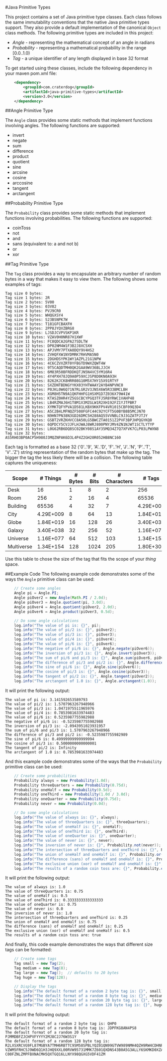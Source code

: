 #Java Primitive Types

This project contains a set of Java primitive type classes. Each class follows the same immutability
conventions that the native Java primitive types support. They also provide a default implementation
of the canonical `Object` class methods. The following primitive types are included in this project:

 * *Angle* - representing the mathematical concept of an angle in radians
 * *Probability* - representing a mathematical probability in the range [0.0..1.0)
 * *Tag* - a unique identifier of any length displayed in base 32 format

To get started using these classes, include the following dependency in your maven pom.xml file:

```xml
    <dependency>
        <groupId>com.craterdog</groupId>
        <artifactId>java-primitive-types</artifactId>
        <version>3.0</version>
    </dependency>
```

##Angle Primitive Type

The `Angle` class provides some static methods that implement functions involving
angles. The following functions are supported:

 * invert
 * negate
 * sum
 * difference
 * product
 * quotient
 * sine
 * arcsine
 * cosine
 * arccosine
 * tangent
 * arctangent

##Probability Primitive Type

The `Probability` class provides some static methods that implement functions involving
probabilities. The following functions are supported:

 * coinToss
 * not
 * and
 * sans (equivalent to: a and not b)
 * or
 * xor

##Tag Primitive Type

The `Tag` class provides a way to encapsulate an arbitrary number of random bytes in
a way that makes it easy to view them.  The following shows some examples of tags:

    Tag size 0 bytes:
    Tag size 1 bytes: 2R
    Tag size 2 bytes: 5V00
    Tag size 3 bytes: 03V82
    Tag size 4 bytes: PVJ9CR0
    Tag size 5 bytes: WHQGXSY4
    Tag size 6 bytes: S23BSNPK7W
    Tag size 7 bytes: T181GFCBAXFH
    Tag size 8 bytes: 2PP8JYQVZBRG8
    Tag size 9 bytes: LJSDJCVPVSKP1KR
    Tag size 10 bytes: VZAV0H0NR87H1XWF
    Tag size 11 bytes: FC8QDCA2GPA27SDLTW
    Tag size 12 bytes: DP02NM4W1F3B2J8XC5XH
    Tag size 13 bytes: APJVMY7PTXA0DQY9V4HS2
    Tag size 14 bytes: ZVHQFXW1NYDMRK7RHVMA5N0
    Tag size 15 bytes: 2DGHDSYPK1WY1AZPL21G1NPW
    Tag size 16 bytes: 4C6CZVXZRT0YFBGTD9WXZQWT4W
    Tag size 17 bytes: 9T5CAQDTMH0QK2GAA9WV36BLJJCH
    Tag size 18 bytes: 6M83R50BFRDDKQTJN5N4VC5YM16R4
    Tag size 19 bytes: 4Y4PXH78JQ9A0P59XCJSP8D0KN0A93H
    Tag size 20 bytes: 8262KJCK8HRR08G10M5X7HY15X91RTYF
    Tag size 21 bytes: SXZDNTBDNGYYKX03YHTWAAY2AYB4NPVNC0
    Tag size 22 bytes: P0JKL0W6Q71N7RLGR2V3JN5X6W5R33BMCLBH
    Tag size 23 bytes: XGM8H5TN9A1QKFHHFG1HSXM1D7Z036X79W41W
    Tag size 24 bytes: KTASZ0HR4YZ5GSCBCYPGQ3TFJ5R8YRWC1VAHP48
    Tag size 25 bytes: LB4RZMAJ6H1T8M1X3MZGLW1R2XH192FZ1YJTPBR7
    Tag size 26 bytes: XYMKTQFYPVA1D581LKBX9KKFPV4VR1015CBF09Q3D4
    Tag size 27 bytes: A5C2B4LMFNQZF508FGFC44C92YCFT5G0BYB8B5MCJN70
    Tag size 28 bytes: N9HN7PN38N3GD26DMC5H288AQ55VVNBLC9J3GZATPJTJY
    Tag size 29 bytes: GSBT2VRZKHVCC8A50LG5BWCZTA0151Z2PVF3BPJHPQGYKQ0
    Tag size 30 bytes: 6QPDCY5CVJJFLHJWAJ8WRJ800PNYJMV4ZN1NJWT1SCTLYTYP
    Tag size 31 bytes: L0G62RB6DQ8SC02BKY08S1AY35MQ34Z7Q7XFVK7CLP03LPWXN8
    Tag size 32 bytes: AS5RH03BP0ACP5H980J3MQZNPAK6D3L4P4Z2GH20R052HB8NC160

Each tag is formatted as a base 32 ('0'..'9', 'A'..'D', 'F'..'H', 'J'..'N', 'P'..'T', 'V'..'Z')
string representation of the random bytes that make up the tag. The bigger the tag the less
likely there will be a collision. The following table captures the uniqueness:

Scope      | # Things  | # Bytes | # Bits | # Characters | # Tags
---------- | --------- | ------- | ------ | ------------ | -------------
Desk       | 16        | 1       | 8      | 2            | 256
Room       | 256       | 2       | 16     | 4            | 65536
Building   | 65536     | 4       | 32     | 7            | 4.29E+009
City       | 4.29E+009 | 8       | 64     | 13           | 1.84E+019
Globe      | 1.84E+019 | 16      | 128    | 26           | 3.40E+038
Galaxy     | 3.40E+038 | 32      | 256    | 52           | 1.16E+077
Universe   | 1.16E+077 | 64      | 512    | 103          | 1.34E+154
Multiverse | 1.34E+154 | 128     | 1024   | 205          | 1.80E+308

Use this table to chose the size of the tag that fits the scope of your *thing* space.

##Example Code
The following example code demonstrates some of the ways the `Angle` primitive class can be used:

```java
    // Create some angles
    Angle pi = Angle.PI;
    Angle piOver2 = new Angle(Math.PI / 2.0d);
    Angle piOver3 = Angle.quotient(pi, 3.0d);
    Angle piOver4 = Angle.quotient(piOver2, 2.0d);
    Angle piOver6 = Angle.product(piOver3, 0.5d);

    // Do some angle calculations
    log.info("The value of pi is: {}", pi);
    log.info("The value of pi/2 is: {}", piOver2);
    log.info("The value of pi/3 is: {}", piOver3);
    log.info("The value of pi/4 is: {}", piOver4);
    log.info("The value of pi/6 is: {}", piOver6);
    log.info("The negative of pi/6 is: {}", Angle.negate(piOver6));
    log.info("The inversion of pi/3 is: {}", Angle.invert(piOver3));
    log.info("The sum of pi/6 and pi/3 is: {}", Angle.sum(piOver6, piOver3));
    log.info("The difference of pi/3 and pi/2 is: {}", Angle.difference(piOver3, piOver2));
    log.info("The sine of pi/6 is: {}", Angle.sine(piOver6));
    log.info("The cosine of pi/3 is: {}", Angle.cosine(piOver3));
    log.info("The tangent of pi/2 is: {}", Angle.tangent(piOver2));
    log.info("The arctangent of 1.0 is: {}", Angle.arctangent(1.0));
```

It will print the following output:

    The value of pi is: 3.141592653589793
    The value of pi/2 is: 1.5707963267948966
    The value of pi/3 is: 1.0471975511965976
    The value of pi/4 is: 0.7853981633974483
    The value of pi/6 is: 0.5235987755982988
    The negative of pi/6 is: -0.5235987755982988
    The inversion of pi/3 is: -2.0943951023931957
    The sum of pi/6 and pi/3 is: 1.5707963267948966
    The difference of pi/3 and pi/2 is: -0.5235987755982989
    The sine of pi/6 is: 0.49999999999999994
    The cosine of pi/3 is: 0.5000000000000001
    The tangent of pi/2 is: Infinity
    The arctangent of 1.0 is: 0.7853981633974483

And this example code demonstrates some of the ways that the `Probability` primitive class can be used:

```java
    // Create some probabilities
    Probability always = new Probability(1.0d);
    Probability threeQuarters = new Probability(0.75d);
    Probability oneHalf = new Probability(0.5d);
    Probability oneThird = new Probability(1.0d / 3.0d);
    Probability oneQuarter = new Probability(0.75d);
    Probability never = new Probability(0.0d);

    // Do some angle calculations
    log.info("The value of always is: {}", always);
    log.info("The value of threeQuarters is: {}", threeQuarters);
    log.info("The value of oneHalf is: {}", oneHalf);
    log.info("The value of oneThird is: {}", oneThird);
    log.info("The value of oneQuarter is: {}", oneQuarter);
    log.info("The value of never is: {}", never);
    log.info("The inversion of never is: {}", Probability.not(never));
    log.info("The intersection of threeQuarters and oneThird is: {}", Probability.and(threeQuarters, oneThird));
    log.info("The union of oneHalf and oneHalf is: {}", Probability.or(oneHalf, oneHalf));
    log.info("The difference (sans) of oneHalf and oneHalf is: {}", Probability.sans(oneHalf, oneHalf));
    log.info("The exclusive union (xor) of oneHalf and oneHalf is: {}", Probability.xor(oneHalf, oneHalf));
    log.info("The results of a random coin toss are: {}", Probability.coinToss(oneHalf));
```

It will print the following output:

    The value of always is: 1.0
    The value of threeQuarters is: 0.75
    The value of oneHalf is: 0.5
    The value of oneThird is: 0.3333333333333333
    The value of oneQuarter is: 0.75
    The value of never is: 0.0
    The inversion of never is: 1.0
    The intersection of threeQuarters and oneThird is: 0.25
    The union of oneHalf and oneHalf is: 0.75
    The difference (sans) of oneHalf and oneHalf is: 0.25
    The exclusive union (xor) of oneHalf and oneHalf is: 0.5
    The results of a random coin toss are: true

And finally, this code example demonstrates the ways that different size tags can be formatted:

```java
    // Create some tags
    Tag small = new Tag(2);
    Tag medium = new Tag(8);
    Tag large = new Tag();  // defaults to 20 bytes
    Tag huge = new Tag(128);

    // Display the tags
    log.info("The default format of a random 2 byte tag is: {}", small);
    log.info("The default format of a random 8 byte tag is: {}", medium);
    log.info("The default format of a random 20 byte tag is: {}", large);
    log.info("The default format of a random 128 byte tag is: {}", huge);
```

It will print the following output:

    The default format of a random 2 byte tag is: QHP0
    The default format of a random 8 byte tag is: JDPFKG8AN4PS8
    The default format of a random 20 byte tag is: PJMMDBFZJCHPVFYYYY2MJ8C2J76W3S1Y
    The default format of a random 128 byte tag is: 
    R2LXSXRCVG9FL87MGBYA7TMH6RBTTC95M58SPBLYQZ01QN99GTVW989NMH4QZH9RW4CDHNP81CSFTLFY
    VZWM5FRHC5J9WD6Q1H3JHQ9XXL00RVW95731MMK7Z601QXDNS43B0A5G3ALLY6SKMKD0XZAVRKGW10T4
    C00FZNLZMPFBXNACMH5QXTGQ16LLNYX98QGXG5VDF41ZM

